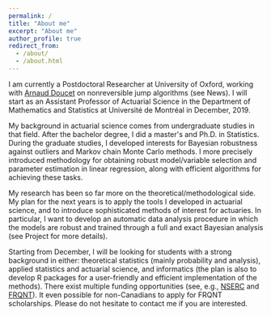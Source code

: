 ```yaml
---
permalink: /
title: "About me"
excerpt: "About me"
author_profile: true
redirect_from: 
  - /about/
  - /about.html
---
```


I am currently a Postdoctoral Researcher at University of Oxford, working with [Arnaud Doucet](http://www.stats.ox.ac.uk/~doucet/) on nonreversible jump algorithms (see News). I will start as an Assistant Professor of Actuarial Science in the Department of Mathematics and Statistics at Université de Montréal in December, 2019.

My background in actuarial science comes from undergraduate studies in that field. After the bachelor degree, I did a master's and Ph.D. in Statistics. During the graduate studies, I developed interests for Bayesian robustness against outliers and Markov chain Monte Carlo methods. I more precisely introduced methodology for obtaining robust model/variable selection and parameter estimation in linear regression, along with efficient algorithms for achieving these tasks. 

My research has been so far more on the theoretical/methodological side. My plan for the next years is to apply the tools I developed in actuarial science, and to introduce sophisticated methods of interest for actuaries. In particular, I want to develop an automatic data analysis procedure in which the models are robust and trained through a full and exact Bayesian analysis (see Project for more details).  

Starting from December, I will be looking for students with a strong background in either: theoretical statistics (mainly probability and analysis), applied statistics and actuarial science, and informatics (the plan is also to develop R packages for a user-friendly and efficient implementation of the methods). There exist multiple funding opportunities (see, e.g., [NSERC](http://www.nserc-crsng.gc.ca/) and [FRQNT](http://www.frqnt.gouv.qc.ca/en/accueil)). It even possible for non-Canadians to apply for FRQNT scholarships. Please do not hesitate to contact me if you are interested. 


